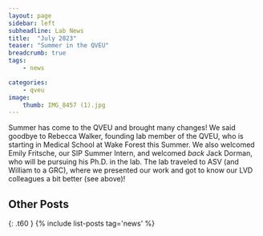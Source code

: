 ```yaml
---
layout: page
sidebar: left
subheadline: Lab News
title:  "July 2023"
teaser: "Summer in the QVEU"
breadcrumb: true
tags:
    - news

categories:
    - qveu
image:
    thumb: IMG_8457 (1).jpg
---
```

Summer has come to the QVEU and brought many changes! We said goodbye to Rebecca Walker, founding lab member of the QVEU, who is starting in Medical School at Wake Forest this Summer. We also welcomed Emily Fritsche, our SIP Summer Intern, and welcomed *back* Jack Dorman, who will be pursuing his Ph.D. in the lab. The lab traveled to ASV (and William to a GRC), where we presented our work and got to know our LVD colleagues a bit better (see above)!

## Other Posts
{: .t60 }
{% include list-posts tag='news' %}
